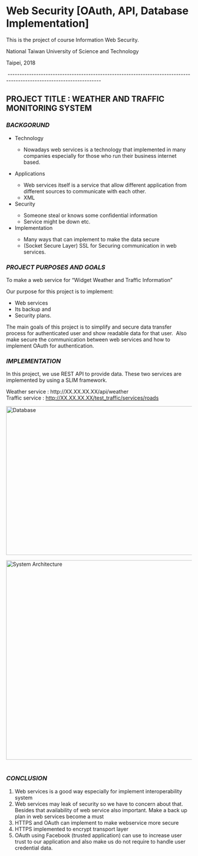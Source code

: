 # Web Security [OAuth, API, Database Implementation] 
<p>This is the project of course Information Web Security.</p>
<p>National Taiwan University of Science and Technology</p>
<p>Taipei, 2018</p>
<p>&nbsp;---------------------------------------------------------------------------------------------------------------------</p>

<h2><strong>PROJECT TITLE : WEATHER AND TRAFFIC MONITORING SYSTEM</strong></h2>
<h3><strong><em>BACKGORUND&nbsp;</em></strong></h3>
<ul style="font-weight: 400;">
<li style="font-weight: 400;"><span style="font-weight: 400;">Technology</span></li>
<ul>
<li style="font-weight: 400;"><span style="font-weight: 400;">Nowadays web services is a technology that implemented in many companies especially for those who run their business internet based.</span></li>
</ul>
</ul>
<ul style="font-weight: 400;">
<li style="font-weight: 400;"><span style="font-weight: 400;">Applications</span></li>
<ul>
<li style="font-weight: 400;"><span style="font-weight: 400;">Web services itself is a service that allow different application from different sources to communicate with each other.</span></li>
<li style="font-weight: 400;"><span style="font-weight: 400;">XML</span></li>
</ul>
<li style="font-weight: 400;"><span style="font-weight: 400;">Security</span></li>
<ul>
<li style="font-weight: 400;"><span style="font-weight: 400;">Someone steal or knows some confidential information</span></li>
<li style="font-weight: 400;"><span style="font-weight: 400;">Service might be down etc.</span></li>
</ul>
<li style="font-weight: 400;"><span style="font-weight: 400;">Implementation</span></li>
<ul>
<li style="font-weight: 400;"><span style="font-weight: 400;">Many ways that can implement to make the data secure</span></li>
<li style="font-weight: 400;"><span style="font-weight: 400;">(Socket Secure Layer) SSL for Securing communication in web services.</span></li>
</ul>
</ul>
<h3><strong><em>PROJECT PURPOSES AND GOALS</em></strong></h3>
<p><span style="font-weight: 400;">To make a web service for &ldquo;Widget Weather and Traffic Information&rdquo;</span></p>
<p><span style="font-weight: 400;">Our purpose for this project is to implement:</span></p>
<ul>
<li><span style="font-weight: 400;">Web services</span></li>
<li><span style="font-weight: 400;">Its backup and</span></li>
<li><span style="font-weight: 400;">Security plans.</span></li>
</ul>
<p style="font-weight: 400;"><span style="font-weight: 400;">The main goals of this project is to simplify and secure data transfer process for authenticated user and show readable data for that user. &nbsp;</span><span style="font-weight: 400;">Also make secure the communication between web services and h</span><span style="font-weight: 400;">ow to implement OAuth for authentication.</span></p>
<h3 style="font-weight: 400;"><strong><em>IMPLEMENTATION</em></strong></h3>
<p>In this project, we use REST API to provide data. These two services are implemented by using a SLIM framework.</p>
<p>Weather service : http://XX.XX.XX.XX/api/weather <br />Traffic service : <a href="http://XX.XX.XX.XX/test_traffic/services/roads">http://XX.XX.XX.XX/test_traffic/services/roads</a></p>
<p><img src="https://lh3.googleusercontent.com/MTK2-J37XnmPX_u18uD3B3jPCHOiF9kEsWCTRILk34d7i8hWxUJ26ormXEiija5vP8fI7vXb476WWcnGRFzyoz37MksIc_9oOSc4FUrmh66PAO4Y2xgWVJsoo_wuk9Jw8pUU770ybUUisTGIuCa1K_vkFbHRJp0zQHbGeS4ILXcb8GyvP0ITud5TFp4tT6lTE4u7r9G3EdB7QY8xZ1zwxLR2Cazbr7wBmZzlwwFk2WWhIp-VVcvnPPnnN5Pli6eiXP3dCgfw6ncJNJp-CQAhCKzrG_mF4Sb9MN7KMlMjRYfuRyCDD1cz2Uc8gunyrIhPrMadTQ2kbOcUztk83nHwqia0gZe4O6QpM-95EMsMEnxZkCvpofAb_3fJmqlcn2p_KgGm0bwZwN7zsBXO_MIjcbj-vH6vizwqrSZoEyz5wTYdeVvUfHVfbuY0bo4Kt9F1ZzTvYRcgHt2kSCfIVp_DsOslKAwnAdjBuuwGfV3s2OOcoDUnW3xSEPjGgYC6Qoltj6cxMRoVZFxBCx8NClTZsaQ8VgFnCt3WttNspphlbNCxHHKtrR2ENOamwdhvcEv8cCvI_ieN-kK0kgMSHIwb65y7ick5cpwPdJHloruUzcdKNo0PPV2od8BWxlqqvQh3KOT4RMEmMSxIX8ZQKIRX-pot3EDULvh10uaf4U-jsGRRnndckctyMY1GasLKHZKBR8X8vDRe6jNJgGQJ=w960-h540-no" alt="Database " width="940" height="403" /></p>
<p><span style="font-weight: 400;"><img src="https://lh3.googleusercontent.com/5BULSibKqwH56jLDp82VlfxSPNAmHvrhc9oU-Ds_kG41_UGxRHp19SmV8PVZTa7RTB1kmgW0KvSWXBZL-cylXy3EzrDyA9jxDTh46ffWhk4G8ZWXdb87map9-DD3xISQWfIoZ7QKRZLjy5oorOXDgAih3r-97DLqHs7j0o9GobQYgeVFJGFjVZSRVX0LM05W1iEOKEMpSw96jDfIyTRopYmjS2JGyjw7TYV6i0yT42pIN7RSQjV4Ck0wvmkEJdc47h9VKVOuWZ3FQxjmPHsnpgEOvtEvkRKEYddSZkVmoL6lZS9kzGs89TsgjY53rXZogLqOuEOaHbz7_2IK4QK_s_oEjfobLiNR94f6uvAbU0m4ELdfFtzPLdCBTNKy7zFqP4_pHNb1u7a19lOX3IYwDJJdKCehFVEaFc5AQzm-kVaAwaQO4jj3dtjdW8il3AJWFD2v1WT_wJPQn3rMCYeTByn6cpCvx_SOkDbCBF0Mu7KkLsu3eTzc0ivNYsXtepIWSYYgfQsa78BXQBmnyipmdkTRa-gHqoDB3LgNfDTFDLwuNASCA1b8tHSckbyB7N1oCzwrbp6t0GtAfDoKxwJQoMMIQ6L92_aCSSJvIMSeqYwQ8IQRc6ZXweSYjeVWOLYtFK-mNKxZqqUgVVnSVcO9xPGV5-PkFH71hcJfDuBHGOIOOtoICXAGiv05BuUECToE4e3Letfhhk0bq3Av=w960-h540-no" alt="System Architecture" width="960" height="540" /><br style="font-weight: 400;" />&nbsp;</span></p>
<h3><strong><em>CONCLUSION</em></strong></h3>
<ol style="font-weight: 400;">
<li style="font-weight: 400;"><span style="font-weight: 400;">Web services is a good way especially for implement interoperability system</span></li>
<li style="font-weight: 400;"><span style="font-weight: 400;">Web services may leak of security so we have to concern about that. Besides that availability of web service also important. Make a back up plan in web services become a must</span></li>
<li style="font-weight: 400;"><span style="font-weight: 400;">HTTPS and OAuth can implement to make webservice more secure</span></li>
<li style="font-weight: 400;"><span style="font-weight: 400;">HTTPS implemented to encrypt transport layer </span></li>
<li style="font-weight: 400;"><span style="font-weight: 400;">OAuth using Facebook (trusted application) can use to increase user trust to our application and also make us do not require to handle user credential data.</span></li>
</ol>
<p>&nbsp;</p>
